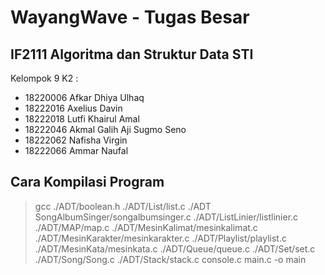 # WayangWave - Tugas Besar
## IF2111 Algoritma dan Struktur Data STI

Kelompok 9 K2 :
- 18220006	Afkar Dhiya Ulhaq
- 18222016	Axelius Davin
- 18222018	Lutfi Khairul Amal
- 18222046	Akmal Galih Aji Sugmo Seno
- 18222062	Nafisha Virgin
- 18222066	Ammar Naufal

## Cara Kompilasi Program
> gcc ./ADT/boolean.h ./ADT/List/list.c ./ADT SongAlbumSinger/songalbumsinger.c ./ADT/ListLinier/listlinier.c ./ADT/MAP/map.c ./ADT/MesinKalimat/mesinkalimat.c ./ADT/MesinKarakter/mesinkarakter.c ./ADT/Playlist/playlist.c ./ADT/MesinKata/mesinkata.c ./ADT/Queue/queue.c ./ADT/Set/set.c ./ADT/Song/Song.c ./ADT/Stack/stack.c console.c main.c -o main
